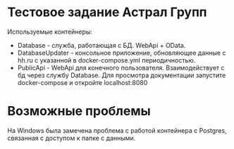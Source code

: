 # Тестовое задание Астрал Групп

Используемые контейнеры:
- Database - служба, работающая с БД. WebApi + OData.
- DatabaseUpdater - консольное приложение, обновляющее данные с hh.ru с указанной в docker-compose.yml периодичностью.
- PublicApi - WebApi для конечного пользователя. Взаимодействует с бд через службу Database. Для просмотра документации запустите docker-compose и откройте localhost:8080

# Возможные проблемы

На Windows была замечена проблема с работой контейнера с Postgres, связанная с доступом к папке с данными. 

